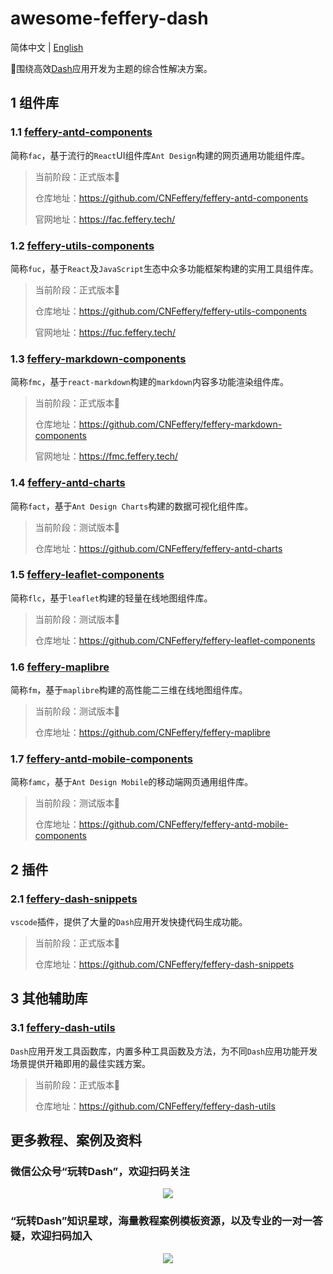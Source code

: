 # awesome-feffery-dash

简体中文 | [English](./README-en_US.md)

🤩围绕高效[Dash](https://github.com/plotly/dash)应用开发为主题的综合性解决方案。

## 1 组件库

### 1.1 [feffery-antd-components](https://github.com/CNFeffery/feffery-antd-components)

简称`fac`，基于流行的`React`UI组件库`Ant Design`构建的网页通用功能组件库。

> 当前阶段：正式版本🚀
>
> 仓库地址：https://github.com/CNFeffery/feffery-antd-components
>
> 官网地址：https://fac.feffery.tech/

### 1.2 [feffery-utils-components](https://github.com/CNFeffery/feffery-utils-components)

简称`fuc`，基于`React`及`JavaScript`生态中众多功能框架构建的实用工具组件库。

> 当前阶段：正式版本🚀
>
> 仓库地址：https://github.com/CNFeffery/feffery-utils-components
>
> 官网地址：https://fuc.feffery.tech/

### 1.3 [feffery-markdown-components](https://github.com/CNFeffery/feffery-markdown-components)

简称`fmc`，基于`react-markdown`构建的`markdown`内容多功能渲染组件库。

> 当前阶段：正式版本🚀
>
> 仓库地址：https://github.com/CNFeffery/feffery-markdown-components
>
> 官网地址：https://fmc.feffery.tech/

### 1.4 [feffery-antd-charts](https://github.com/CNFeffery/feffery-antd-charts)

简称`fact`，基于`Ant Design Charts`构建的数据可视化组件库。

> 当前阶段：测试版本🐣
>
> 仓库地址：https://github.com/CNFeffery/feffery-antd-charts

### 1.5 [feffery-leaflet-components](https://github.com/CNFeffery/feffery-leaflet-components)

简称`flc`，基于`leaflet`构建的轻量在线地图组件库。

> 当前阶段：测试版本🐣
>
> 仓库地址：https://github.com/CNFeffery/feffery-leaflet-components

### 1.6 [feffery-maplibre](https://github.com/CNFeffery/feffery-maplibre)

简称`fm`，基于`maplibre`构建的高性能二三维在线地图组件库。

> 当前阶段：测试版本🐣
>
> 仓库地址：https://github.com/CNFeffery/feffery-maplibre

### 1.7 [feffery-antd-mobile-components](https://github.com/CNFeffery/feffery-antd-mobile-components)

简称`famc`，基于`Ant Design Mobile`的移动端网页通用组件库。

> 当前阶段：测试版本🐣
>
> 仓库地址：https://github.com/CNFeffery/feffery-antd-mobile-components

## 2 插件

### 2.1 [feffery-dash-snippets](https://github.com/CNFeffery/feffery-dash-snippets)

`vscode`插件，提供了大量的`Dash`应用开发快捷代码生成功能。

> 当前阶段：正式版本🚀
>
> 仓库地址：https://github.com/CNFeffery/feffery-dash-snippets

## 3 其他辅助库

### 3.1 [feffery-dash-utils](https://github.com/CNFeffery/feffery-dash-utils)

`Dash`应用开发工具函数库，内置多种工具函数及方法，为不同`Dash`应用功能开发场景提供开箱即用的最佳实践方案。

> 当前阶段：正式版本🚀
>
> 仓库地址：https://github.com/CNFeffery/feffery-dash-utils

## 更多教程、案例及资料

### 微信公众号“玩转Dash”，欢迎扫码关注

<p align="center" >
  <img src="https://github.com/user-attachments/assets/28fa3ede-901f-442b-a4ae-3d086b9a3797" />
</p>

### “玩转Dash”知识星球，海量教程案例模板资源，以及专业的一对一答疑，欢迎扫码加入

<p align="center" >
  <img src="https://github.com/user-attachments/assets/b885afaa-e13a-4431-a837-f2d2f10904a9" />

</p>
